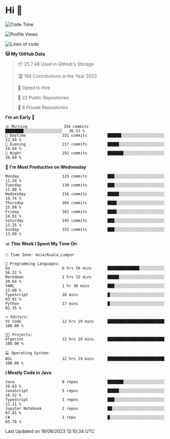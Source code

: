 <h1>Hi 👋</h1>

<!--START_SECTION:waka-->
![Code Time](http://img.shields.io/badge/Code%20Time-340%20hrs%2039%20mins-blue)

![Profile Views](http://img.shields.io/badge/Profile%20Views-1-blue)

![Lines of code](https://img.shields.io/badge/From%20Hello%20World%20I%27ve%20Written-1.1%20million%20lines%20of%20code-blue)

**🐱 My GitHub Data** 

> 📦 25.7 kB Used in GitHub's Storage 
 > 
> 🏆 194 Contributions in the Year 2023
 > 
> 💼 Opted to Hire
 > 
> 📜 22 Public Repositories 
 > 
> 🔑 8 Private Repositories 
 > 
**I'm an Early 🐤** 

```text
🌞 Morning                334 commits         ████████░░░░░░░░░░░░░░░░░   30.53 % 
🌆 Daytime                251 commits         ██████░░░░░░░░░░░░░░░░░░░   22.94 % 
🌃 Evening                217 commits         █████░░░░░░░░░░░░░░░░░░░░   19.84 % 
🌙 Night                  292 commits         ███████░░░░░░░░░░░░░░░░░░   26.69 % 
```
📅 **I'm Most Productive on Wednesday** 

```text
Monday                   123 commits         ███░░░░░░░░░░░░░░░░░░░░░░   11.24 % 
Tuesday                  130 commits         ███░░░░░░░░░░░░░░░░░░░░░░   11.88 % 
Wednesday                216 commits         █████░░░░░░░░░░░░░░░░░░░░   19.74 % 
Thursday                 165 commits         ████░░░░░░░░░░░░░░░░░░░░░   15.08 % 
Friday                   162 commits         ████░░░░░░░░░░░░░░░░░░░░░   14.81 % 
Saturday                 145 commits         ███░░░░░░░░░░░░░░░░░░░░░░   13.25 % 
Sunday                   153 commits         ███░░░░░░░░░░░░░░░░░░░░░░   13.99 % 
```


📊 **This Week I Spent My Time On** 

```text
🕑︎ Time Zone: Asia/Kuala_Lumpur

💬 Programming Languages: 
Go                       6 hrs 56 mins       ██████████████░░░░░░░░░░░   56.32 % 
Markdown                 2 hrs 32 mins       █████░░░░░░░░░░░░░░░░░░░░   20.64 % 
YAML                     1 hr 36 mins        ███░░░░░░░░░░░░░░░░░░░░░░   13.00 % 
TypeScript               28 mins             █░░░░░░░░░░░░░░░░░░░░░░░░   03.81 % 
Python                   17 mins             █░░░░░░░░░░░░░░░░░░░░░░░░   02.35 % 

🔥 Editors: 
VS Code                  12 hrs 19 mins      █████████████████████████   100.00 % 

🐱‍💻 Projects: 
Algorint                 12 hrs 19 mins      █████████████████████████   100.00 % 

💻 Operating System: 
WSL                      12 hrs 19 mins      █████████████████████████   100.00 % 
```

**I Mostly Code in Java** 

```text
Java                     8 repos             ███████░░░░░░░░░░░░░░░░░░   29.63 % 
JavaScript               5 repos             █████░░░░░░░░░░░░░░░░░░░░   18.52 % 
TypeScript               3 repos             ███░░░░░░░░░░░░░░░░░░░░░░   11.11 % 
Jupyter Notebook         2 repos             ██░░░░░░░░░░░░░░░░░░░░░░░   07.41 % 
C#                       1 repo              █░░░░░░░░░░░░░░░░░░░░░░░░   03.70 % 
```




 Last Updated on 19/08/2023 12:10:34 UTC
<!--END_SECTION:waka-->
